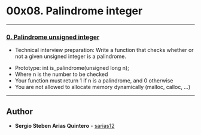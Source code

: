 # 00x08. Palindrome integer

---

### [0. Palindrome unsigned integer](./0-is_palindrome.c)
* Technical interview preparation: 
Write a function that checks whether or not a given unsigned integer is a palindrome.
- Prototype: int is_palindrome(unsigned long n);
- Where n is the number to be checked
- Your function must return 1 if n is a palindrome, and 0 otherwise
- You are not allowed to allocate memory dynamically (malloc, calloc, …)

---

## Author
* **Sergio Steben Arias Quintero** - [sarias12](https://github.com/sarias12)
